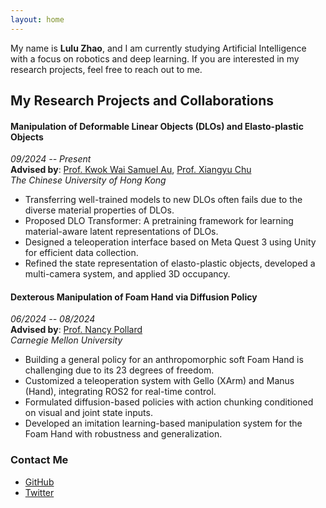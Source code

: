 ```yaml
---
layout: home
---
```


My name is **Lulu Zhao**, and I am currently studying Artificial Intelligence with a focus on robotics and deep learning. If you are interested in my research projects, feel free to reach out to me.

## My Research Projects and Collaborations

#### **Manipulation of Deformable Linear Objects (DLOs) and Elasto-plastic Objects**
*09/2024 -- Present*  
**Advised by**: [Prof. Kwok Wai Samuel Au](https://www4.mae.cuhk.edu.hk/peoples/au-kwok-wai-samuel/), [Prof. Xiangyu Chu](https://www4.mae.cuhk.edu.hk/peoples/xiangyu-chu/)  
*The Chinese University of Hong Kong*

- Transferring well-trained models to new DLOs often fails due to the diverse material properties of DLOs.
- Proposed DLO Transformer: A pretraining framework for learning material-aware latent representations of DLOs.
- Designed a teleoperation interface based on Meta Quest 3 using Unity for efficient data collection.
- Refined the state representation of elasto-plastic objects, developed a multi-camera system, and applied 3D occupancy.

#### **Dexterous Manipulation of Foam Hand via Diffusion Policy**
*06/2024 -- 08/2024*  
**Advised by**: [Prof. Nancy Pollard](http://graphics.cs.cmu.edu/nsp/index.html)  
*Carnegie Mellon University*

- Building a general policy for an anthropomorphic soft Foam Hand is challenging due to its 23 degrees of freedom.
- Customized a teleoperation system with Gello (XArm) and Manus (Hand), integrating ROS2 for real-time control.
- Formulated diffusion-based policies with action chunking conditioned on visual and joint state inputs.
- Developed an imitation learning-based manipulation system for the Foam Hand with robustness and generalization.

### Contact Me

- [GitHub](https://github.com/username)
- [Twitter](https://twitter.com/your-twitter-handle)
